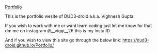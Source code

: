 <a href="https://dud3-droid.github.io/Portfolio/">Portfolio</a>

This is the portfolio wesite of DUD3-droid a.k.a. Vighnesh Gupta

If you wish to work with me or want learn coding just let me know 
for that dm me on instagram @__viggi__26 this is my Insta ID.

And if you wish to view this site go through the below link:
https://dud3-droid.github.io/Portfolio/ 
